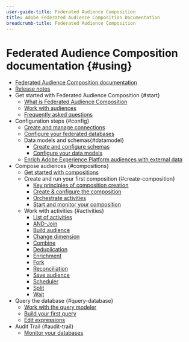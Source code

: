 ```yaml
---
user-guide-title: Federated Audience Composition 
title: Adobe Federated Audience Composition Documentation
breadcrumb-title: Federated Audience Composition
---
```


# Federated Audience Composition documentation {#using}

+ [Federated Audience Composition documentation](home.md)
+ [Release notes](start/release-notes.md)
+ Get started with Federated Audience Composition {#start}
    + [What is Federated Audience Composition](start/get-started.md)
    + [Work with audiences](start/audiences.md)
    + [Frequently asked questions](start/faq.md)
+ Configuration steps {#config}
    + [Create and manage connections](connections/connections.md)
    + [Configure your federated databases](connections/federated-db.md)
    + Data models and schemas{#datamodel}
        + [Create and configure schemas](customer/schemas.md)
        + [Configure your data models](data-management/gs-models.md)
    + [Enrich Adobe Experience Platform audiences with external data](connections/destinations.md)
+ Compose audiences {#compositions}
    + [Get started with compositions](compositions/gs-compositions.md)
    + Create and run your first composition {#create-composition}
        + [Key principles of composition creation](compositions/gs-composition-creation.md)
        + [Create & configure the composition](compositions/create-composition.md)
        + [Orchestrate activities](compositions/orchestrate-activities.md)
        + [Start and monitor your composition](compositions/start-monitor-composition.md)
    + Work with activities {#activities}
        + [List of activities](compositions/activities/about-activities.md)
        + [AND-Join](compositions/activities/and-join.md)
        + [Build audience](compositions/activities/build-audience.md)
        + [Change dimension](compositions/activities/change-dimension.md)
        + [Combine](compositions/activities/combine.md)
        + [Deduplication](compositions/activities/deduplication.md)
        + [Enrichment](compositions/activities/enrichment.md)
        + [Fork](compositions/activities/fork.md)
        + [Reconciliation](compositions/activities/reconciliation.md)
        + [Save audience](compositions/activities/save-audience.md)
        + [Scheduler](compositions/activities/scheduler.md)
        + [Split](compositions/activities/split.md)
        + [Wait](compositions/activities/wait.md)
+ Query the database {#query-database}
    + [Work with the query modeler](query/query-modeler-overview.md)
    + [Build your first query](query/build-query.md)
    + [Edit expressions](query/expression-editor.md)
+ Audit Trail {#audit-trail}
    + [Monitor your databases](admin/audit-trail.md)
